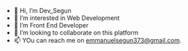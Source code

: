 - 👋 Hi, I’m Dev_Segun
- 👀 I’m interested in Web Development 
- 🌱 I’m Front End Developer
- 💞️ I’m looking to collaborate on this platform 
- 📫 YOu can reach me on emmanuelsegun373@gmail.com.

<!---
olasemmy/olasemmy is a ✨ special ✨ repository because its `README.md` (this file) appears on your GitHub profile.
You can click the Preview link to take a look at your changes.
--->
